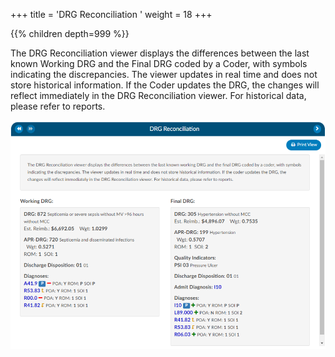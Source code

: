 +++
title = 'DRG Reconciliation '
weight = 18
+++

{{% children depth=999 %}}

The DRG Reconciliation viewer displays the differences between the last known Working DRG and the Final DRG coded by a Coder, with symbols indicating the discrepancies. The viewer updates in real time and does not store historical information. If the Coder updates the DRG, the changes will reflect immediately in the DRG Reconciliation viewer. For historical data, please refer to reports.

![DRG Reconciliation Viewer](DRGReconViewer.png)